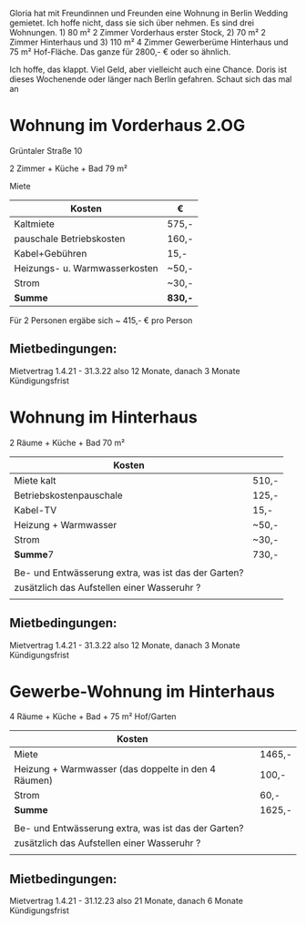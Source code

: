 Gloria hat mit Freundinnen und Freunden eine Wohnung in Berlin Wedding gemietet. Ich hoffe nicht, dass sie sich über nehmen. Es sind drei Wohnungen. 1) 80 m² 2 Zimmer Vorderhaus erster Stock, 2) 70 m² 2 Zimmer Hinterhaus und 3) 110 m² 4 Zimmer Gewerberüme Hinterhaus und 75 m² Hof-Fläche. Das ganze für 2800,- € oder so ähnlich.

Ich hoffe, das klappt. Viel Geld, aber vielleicht auch eine Chance. Doris ist dieses Wochenende oder länger nach Berlin gefahren. Schaut sich das mal an

# Wohnung im Vorderhaus 2.OG #

Grüntaler Straße 10

2 Zimmer + Küche + Bad                      79 m²

Miete		

| Kosten                        | €         |
| ----------------------------- | --------- |
| Kaltmiete                     | 575,-     |
| pauschale Betriebskosten      | 160,-     |
| Kabel+Gebühren                | 15,-      |
| Heizungs- u. Warmwasserkosten | ~50,-     |
| Strom                         | ~30,-     |
| **Summe**                     | **830,-** |



Für 2 Personen ergäbe sich ~ 415,- € pro Person

## Mietbedingungen: ##

Mietvertrag 1.4.21 - 31.3.22 also 12 Monate, danach 3 Monate Kündigungsfrist

# Wohnung im Hinterhaus #



2 Räume + Küche + Bad 70 m² 



| Kosten                                               |       |
| ---------------------------------------------------- | ----- |
| Miete kalt                                           | 510,- |
| Betriebskostenpauschale                              | 125,- |
| Kabel-TV                                             | 15,-  |
| Heizung + Warmwasser                                 | ~50,- |
| Strom                                                | ~30,- |
| **Summe**7                                           | 730,- |
|                                                      |       |
| Be- und Entwässerung  extra, was ist das der Garten? |       |
| zusätzlich das Aufstellen einer Wasseruhr ?          |       |
|                                                      |       |

## Mietbedingungen:

Mietvertrag 1.4.21 - 31.3.22 also 12 Monate, danach 3 Monate Kündigungsfrist
# Gewerbe-Wohnung im Hinterhaus #



4 Räume + Küche + Bad      +    75 m² Hof/Garten



| Kosten                                               |        |
| ---------------------------------------------------- | ------ |
| Miete                                                | 1465,- |
| Heizung + Warmwasser (das doppelte in den 4 Räumen)  | 100,-  |
| Strom                                                | 60,-   |
| **Summe**                                            | 1625,- |
|                                                      |        |
| Be- und Entwässerung  extra, was ist das der Garten? |        |
| zusätzlich das Aufstellen einer Wasseruhr ?          |        |
|                                                      |        |

## Mietbedingungen: ##

Mietvertrag 1.4.21 - 31.12.23 also 21 Monate, danach 6 Monate Kündigungsfrist


